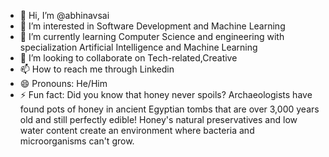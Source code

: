 - 👋 Hi, I’m @abhinavsai
- 👀 I’m interested in Software Development and Machine Learning
- 🌱 I’m currently learning Computer Science and engineering with specialization Artificial Intelligence and Machine Learning
- 💞️ I’m looking to collaborate on Tech-related,Creative
- 📫 How to reach me through Linkedin
- 😄 Pronouns: He/Him
- ⚡ Fun fact: Did you know that honey never spoils? Archaeologists have found pots of honey in ancient Egyptian tombs that are over 3,000 years old and still perfectly edible! Honey's natural preservatives and low water content create an environment where bacteria and microorganisms can't grow.
